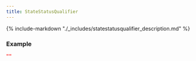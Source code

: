 ```yaml
---
title: StateStatusQualifier
---
```

{% include-markdown "./_includes/statestatusqualifier_description.md" %}

### Example

```json
""
```

